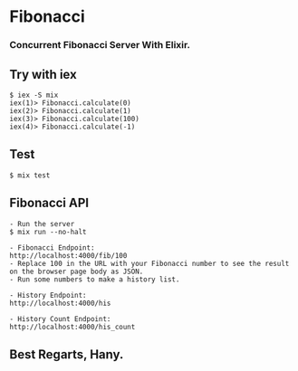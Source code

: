# Fibonacci

### Concurrent Fibonacci Server With Elixir.

## Try with iex

```
$ iex -S mix
iex(1)> Fibonacci.calculate(0)
iex(2)> Fibonacci.calculate(1)
iex(3)> Fibonacci.calculate(100)
iex(4)> Fibonacci.calculate(-1)
```

## Test

```
$ mix test
```

## Fibonacci API

```
- Run the server
$ mix run --no-halt

- Fibonacci Endpoint:
http://localhost:4000/fib/100
- Replace 100 in the URL with your Fibonacci number to see the result on the browser page body as JSON.
- Run some numbers to make a history list.

- History Endpoint:
http://localhost:4000/his

- History Count Endpoint:
http://localhost:4000/his_count

```

## Best Regarts, Hany.
